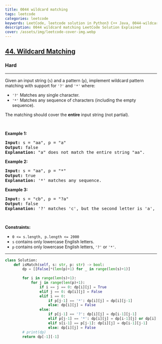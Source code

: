```yaml
---
title: 0044 wildcard matching
tags: leetcode
categories: leetcode
keywords: LeetCode, leetcode solution in Python3 C++ Java, 0044-wildcard-matching solution
description: 0044 wildcard matching LeetCode Solution Explained
cover: /assets/img/leetcode-cover-img.webp
---
```





<h2><a href="https://leetcode.com/problems/wildcard-matching/">44. Wildcard Matching</a></h2><h3>Hard</h3><hr><div><p>Given an input string (<code>s</code>) and a pattern (<code>p</code>), implement wildcard pattern matching with support for <code>'?'</code> and <code>'*'</code> where:</p>

<ul>
	<li><code>'?'</code> Matches any single character.</li>
	<li><code>'*'</code> Matches any sequence of characters (including the empty sequence).</li>
</ul>

<p>The matching should cover the <strong>entire</strong> input string (not partial).</p>

<p>&nbsp;</p>
<p><strong class="example">Example 1:</strong></p>

<pre><strong>Input:</strong> s = "aa", p = "a"
<strong>Output:</strong> false
<strong>Explanation:</strong> "a" does not match the entire string "aa".
</pre>

<p><strong class="example">Example 2:</strong></p>

<pre><strong>Input:</strong> s = "aa", p = "*"
<strong>Output:</strong> true
<strong>Explanation:</strong>&nbsp;'*' matches any sequence.
</pre>

<p><strong class="example">Example 3:</strong></p>

<pre><strong>Input:</strong> s = "cb", p = "?a"
<strong>Output:</strong> false
<strong>Explanation:</strong>&nbsp;'?' matches 'c', but the second letter is 'a', which does not match 'b'.
</pre>

<p>&nbsp;</p>
<p><strong>Constraints:</strong></p>

<ul>
	<li><code>0 &lt;= s.length, p.length &lt;= 2000</code></li>
	<li><code>s</code> contains only lowercase English letters.</li>
	<li><code>p</code> contains only lowercase English letters, <code>'?'</code> or <code>'*'</code>.</li>
</ul>
</div>

---




```python
class Solution:
    def isMatch(self, s: str, p: str) -> bool:
        dp = [[False]*(len(p)+1) for _ in range(len(s)+1)]
        
        for i in range(len(s)+1):
            for j in range(len(p)+1):
                if i == j == 0: dp[i][j] = True
                elif j == 0: dp[i][j] = False
                elif i == 0:
                    if p[j-1] == '*': dp[i][j] = dp[i][j-1]
                    else: dp[i][j] = False 
                else:
                    if p[j-1] == '?': dp[i][j] = dp[i-1][j-1]
                    elif p[j-1] == '*': dp[i][j] = dp[i-1][j] or dp[i][j-1] 
                    elif s[i-1] == p[j-1]: dp[i][j] = dp[i-1][j-1]
                    else: dp[i][j] = False
        # print(dp)
        return dp[-1][-1]
```
